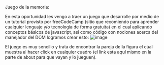 Juego de la memoria:

En esta oportunidad les vengo a traer un juego que desarrolle por medio de un tutorial provisto por freeCodeCamp (sitio que recomiendo para aprender cualquier lenguaje y/o tecnología de forma gratuita) en el cual aplicando conceptos básicos de javascript, así como código con nociones acerca del manejador del DOM logramos crear esto:
![image](https://user-images.githubusercontent.com/52796337/161442762-b77778fa-da3b-467c-a063-f67475cf4071.png)

El juego es muy sencillo y trata de encontrar la pareja de la figura el cúal muestra al hacer click en cualquier cuadro (el link esta aquí mismo en la parte de about para que vayan y lo jueguen).
